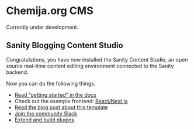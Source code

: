 # Chemija.org CMS

Currently under development.

## Sanity Blogging Content Studio

Congratulations, you have now installed the Sanity Content Studio, an open source real-time content editing environment connected to the Sanity backend.

Now you can do the following things:

-   [Read “getting started” in the docs](https://www.sanity.io/docs/introduction/getting-started?utm_source=readme)
-   Check out the example frontend: [React/Next.js](https://github.com/sanity-io/tutorial-sanity-blog-react-next)
-   [Read the blog post about this template](https://www.sanity.io/blog/build-your-own-blog-with-sanity-and-next-js?utm_source=readme)
-   [Join the community Slack](https://slack.sanity.io/?utm_source=readme)
-   [Extend and build plugins](https://www.sanity.io/docs/content-studio/extending?utm_source=readme)
